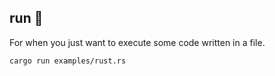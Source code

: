 ## run 🏃

For when you just want to execute some code written in a file.

```
cargo run examples/rust.rs
```
